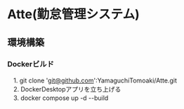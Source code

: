 # Atte(勤怠管理システム)

## 環境構築
### Dockerビルド

　1. git clone 'git@github.com':YamaguchiTomoaki/Atte.git  
　2. DockerDesktopアプリを立ち上げる  
　3. docker compose up -d --build  
